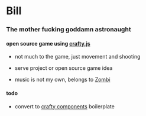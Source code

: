 # Bill
### The mother fucking goddamn astronaught
#### open source game using [crafty.js](http://craftyjs.com/)
* not much to the game, just movement and shooting

* serve project or open source game idea

* music is not my own, belongs to [Zombi](https://www.facebook.com/Zombi)

#### todo
* convert to [crafty components](http://craftycomponents.com/) boilerplate